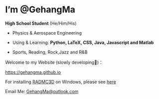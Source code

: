 # I’m @GehangMa

**High School Student**
(He/Him/His)

- Physics & Aerospace Engineering

- Using & Learning: **Python, LaTeX, CSS, Java, Javascript and Matlab**
  
- Sports, Reading, Rock,Jazz and R&B

Welcome to my Website (slowly developing🐌)：

https://gehangma.github.io

For installing [RADMC3D](https://www.ita.uni-heidelberg.de/~dullemond/software/radmc-3d/) on Windows, please see [here](https://gehangma.github.io/install-radmc3d-windows/)

Email Me:
<GehangMa@outlook.com>

<!--[![Gehang's GitHub stats](https://github-readme-stats.vercel.app/api?username=GehangMa)](https://github.com/GehangMa/github-readme-stats) -->
